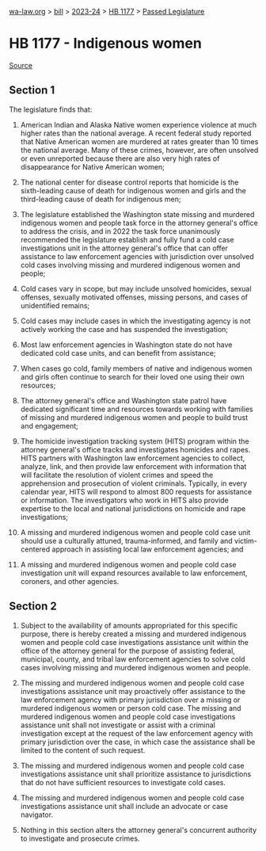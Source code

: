 [wa-law.org](/) > [bill](/bill/) > [2023-24](/bill/2023-24/) > [HB 1177](/bill/2023-24/hb/1177/) > [Passed Legislature](/bill/2023-24/hb/1177/S.PL/)

# HB 1177 - Indigenous women

[Source](http://lawfilesext.leg.wa.gov/biennium/2023-24/Pdf/Bills/House%20Passed%20Legislature/1177-S.PL.pdf)

## Section 1
The legislature finds that:

1. American Indian and Alaska Native women experience violence at much higher rates than the national average. A recent federal study reported that Native American women are murdered at rates greater than 10 times the national average. Many of these crimes, however, are often unsolved or even unreported because there are also very high rates of disappearance for Native American women;

2. The national center for disease control reports that homicide is the sixth-leading cause of death for indigenous women and girls and the third-leading cause of death for indigenous men;

3. The legislature established the Washington state missing and murdered indigenous women and people task force in the attorney general's office to address the crisis, and in 2022 the task force unanimously recommended the legislature establish and fully fund a cold case investigations unit in the attorney general's office that can offer assistance to law enforcement agencies with jurisdiction over unsolved cold cases involving missing and murdered indigenous women and people;

4. Cold cases vary in scope, but may include unsolved homicides, sexual offenses, sexually motivated offenses, missing persons, and cases of unidentified remains;

5. Cold cases may include cases in which the investigating agency is not actively working the case and has suspended the investigation;

6. Most law enforcement agencies in Washington state do not have dedicated cold case units, and can benefit from assistance;

7. When cases go cold, family members of native and indigenous women and girls often continue to search for their loved one using their own resources;

8. The attorney general's office and Washington state patrol have dedicated significant time and resources towards working with families of missing and murdered indigenous women and people to build trust and engagement;

9. The homicide investigation tracking system (HITS) program within the attorney general's office tracks and investigates homicides and rapes. HITS partners with Washington law enforcement agencies to collect, analyze, link, and then provide law enforcement with information that will facilitate the resolution of violent crimes and speed the apprehension and prosecution of violent criminals. Typically, in every calendar year, HITS will respond to almost 800 requests for assistance or information. The investigators who work in HITS also provide expertise to the local and national jurisdictions on homicide and rape investigations;

10. A missing and murdered indigenous women and people cold case unit should use a culturally attuned, trauma-informed, and family and victim-centered approach in assisting local law enforcement agencies; and

11. A missing and murdered indigenous women and people cold case investigation unit will expand resources available to law enforcement, coroners, and other agencies.

## Section 2
1. Subject to the availability of amounts appropriated for this specific purpose, there is hereby created a missing and murdered indigenous women and people cold case investigations assistance unit within the office of the attorney general for the purpose of assisting federal, municipal, county, and tribal law enforcement agencies to solve cold cases involving missing and murdered indigenous women and people.

2. The missing and murdered indigenous women and people cold case investigations assistance unit may proactively offer assistance to the law enforcement agency with primary jurisdiction over a missing or murdered indigenous women or person cold case. The missing and murdered indigenous women and people cold case investigations assistance unit shall not investigate or assist with a criminal investigation except at the request of the law enforcement agency with primary jurisdiction over the case, in which case the assistance shall be limited to the content of such request.

3. The missing and murdered indigenous women and people cold case investigations assistance unit shall prioritize assistance to jurisdictions that do not have sufficient resources to investigate cold cases.

4. The missing and murdered indigenous women and people cold case investigations assistance unit shall include an advocate or case navigator.

5. Nothing in this section alters the attorney general's concurrent authority to investigate and prosecute crimes.
